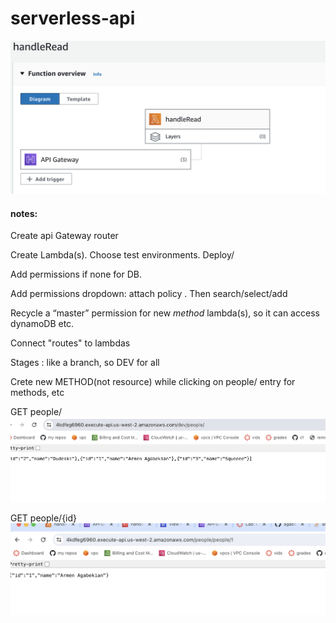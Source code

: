 # serverless-api
![uml.png](uml.png)

#### notes:
Create api Gateway router

Create Lambda(s). Choose test environments. Deploy/

Add permissions if none for DB.

Add permissions dropdown:   attach policy  . Then search/select/add

Recycle a “master” permission for new _method_ lambda(s), so it can access dynamoDB etc. 

Connect "routes" to lambdas

Stages : like a branch, so DEV for all

Crete new METHOD(not resource) while clicking on people/ entry  for methods, etc

GET people/
![getpeople.png](getpeople.png)

GET people/{id}
![get-people-id.png](get-people-id.png)